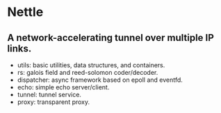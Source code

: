 # Nettle

A network-accelerating tunnel over multiple IP links. 
----

* utils: basic utilities, data structures, and containers.
* rs: galois field and reed-solomon coder/decoder.
* dispatcher: async framework based on epoll and eventfd.
* echo: simple echo server/client.
* tunnel: tunnel service.
* proxy: transparent proxy.
